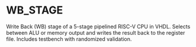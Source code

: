 # WB_STAGE
Write Back (WB) stage of a 5-stage pipelined RISC-V CPU in VHDL. Selects between ALU or memory output and writes the result back to the register file. Includes testbench with randomized validation.
